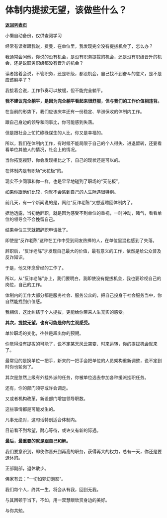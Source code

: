 # 体制内提拔无望，该做些什么？

[**返回列表页**](/gzh/费曼的小茶馆)

小懒自动备份，仅供查阅学习

经常有读者跟我说，费曼，在单位里，我发现完全没有提拔机会了，怎么办？

我通常会问他，你说的没有机会，是没有职务提拔的机会，还是没有职级晋升的机会，还是说职务职级都没有晋升的机会？

读者接着会说，不管职务，还是职级，都没机会，自己找不到奋斗的意义，是不是应该躺平了？

我接着会说，工作节奏可以放缓，但不能完全躺平。

**我不建议完全躺平，是因为完全躺平看起来很舒服，但与我们的工作价值相违背。**

在当前的形势下，我们应该庆幸还有一份稳定、旱涝保收的体制内工作。

跟自己身边的领导和同事比，你可能感到失落。

但是跟社会上忙忙碌碌谋生的人比，你又是幸福的。

所以，我们在体制内工作，有时候不能局限于自己的个人得失、进退留转，还要看看单位其他人的情况，社会上的情况。

当你拓宽视野，你会发现相比之下，自己的现状还是可以的。

在体制内是有职场“天花板”的。

现实不少同事和你一样，也是早早地碰到了职场的“天花板”。

如果你跟他们比较，你就不会感到自己的人生际遇很特别。

前几天，有一个新闻说的是，网红“反诈老陈”又想返聘回体制内了。

据他透露，当初他辞职，就是因为感受不到单位的重视，一时冲动，赌气，看看单位的领导会不会挽留自己。

结果单位三天就把辞职申请批了。

即使是“反诈老陈”这种在工作中受到网友热捧的人，在单位里混也感到了失落。

辞职后，“反诈老陈”才发现自己最大的价值，最有意义的工作，依然是给公众普及反诈知识。

于是，他又怀念曾经的工作了。

所以，从“反诈老陈”身上，我们要明白，我即使没有提拔机会，我也要珍视自己的岗位，自己的工作。

体制内的工作大部分都是服务社会、服务公众的，把自己投身于社会服务当中，你自然能找到价值感。

我相信，这比纠结于个人提拔，更能给你带来人生充实的感受。

**其次，提拔无望，也有可能是你的主观感受。**

单位职场的变化，往往是超出你的预期。

你觉得没有提拔的可能了，说不定某天风云突变、时来运转，你的提拔机会就来了。

最常见的是换单位一把手，新来的一把手会把单位的人员架构重新调整，说不定到时你也轮岗了。

其次是忽然上级有外挂外派的任务，你被单位选去参加各种援派挂职任务。

还有，你的部门领导或许会调走。

又或者机构改革，新设部门增加领导职数。

这些事情都是可能发生的。

凡事无绝对，这句话特别适合体制内。

目前看不到希望，耐心等待，或许又有新的际遇。

**最后，最重要的就是跟自己和解。**

我们要意识到，即使你晋升到再高的职务，获得再大的权力，总有一天，你还是要退休的。

正部副部，退休散步。  

佛家有云：“一切如梦幻泡影”。

我们每个人，终其一生，将会从有我，回到无我。

与其困顿于当下，不如，用一双慧眼欣赏身边的美好。

与你共勉。

